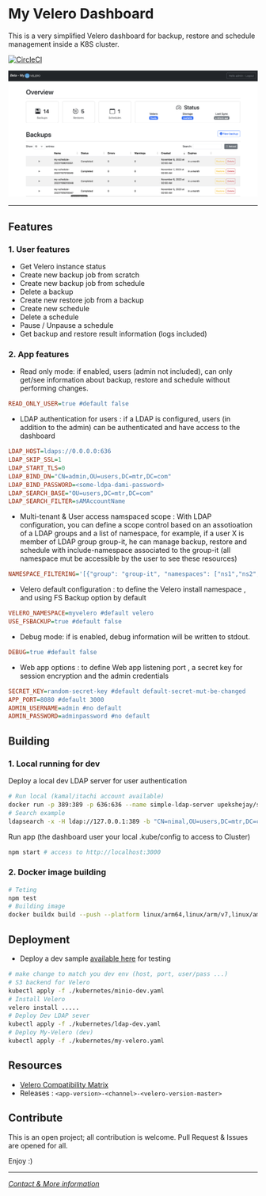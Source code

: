# My Velero Dashboard

This is a very simplified Velero dashboard for backup, restore and schedule management inside a K8S cluster.

[![CircleCI](https://dl.circleci.com/status-badge/img/gh/mmohamed/velero-dashboard/tree/dev.svg?style=shield)](https://dl.circleci.com/status-badge/redirect/gh/mmohamed/velero-dashboard/tree/dev)


<img src="doc/home-demo.png" width="900">

---- 

## Features
### 1. User features
- Get Velero instance status
- Create new backup job from scratch
- Create new backup job from schedule
- Delete a backup
- Create new restore job from a backup
- Create new schedule
- Delete a schedule
- Pause / Unpause a schedule
- Get backup and restore result information (logs included)
### 2. App features
- Read only mode: if enabled, users (admin not included), can only get/see information about backup, restore and schedule without performing changes.
```ini
READ_ONLY_USER=true #default false
```
- LDAP authentication for users : if a LDAP is configured, users (in addition to the admin) can be authenticated and have access to the dashboard 
```ini
LDAP_HOST=ldaps://0.0.0.0:636
LDAP_SKIP_SSL=1
LDAP_START_TLS=0
LDAP_BIND_DN="CN=admin,OU=users,DC=mtr,DC=com"
LDAP_BIND_PASSWORD=<some-ldpa-dami-password>
LDAP_SEARCH_BASE="OU=users,DC=mtr,DC=com"
LDAP_SEARCH_FILTER=sAMAccountName
```
- Multi-tenant & User access namspaced scope : With LDAP configuration, you can define a scope control based on an assotioation of a LDAP groups and a list of namespace, for example, if a user X is member of LDAP group group-it, he can manage backup, restore and schedule with include-namespace associated to the group-it (all namespace mut be accessible by the user to see these resources)
```ini
NAMESPACE_FILTERING='[{"group": "group-it", "namespaces": ["ns1","ns2","ns3"]}]' # json list
```
- Velero default configuration : to define the Velero install namespace , and using FS Backup option by default
```ini
VELERO_NAMESPACE=myvelero #default velero
USE_FSBACKUP=true #default false
```
- Debug mode: if is enabled, debug information will be written to stdout.
```ini
DEBUG=true #default false
```
- Web app options : to define Web app listening port ,  a secret key for session encryption and the admin credentials
```ini
SECRET_KEY=random-secret-key #default default-secret-mut-be-changed
APP_PORT=8080 #default 3000
ADMIN_USERNAME=admin #no default
ADMIN_PASSWORD=adminpassword #no default
```

## Building
### 1. Local running for dev 
Deploy a local dev LDAP server for user authentication
```bash
# Run local (kamal/itachi account available)
docker run -p 389:389 -p 636:636 --name simple-ldap-server upekshejay/simple-ldap-test-server
# Search example
ldapsearch -x -H ldap://127.0.0.1:389 -b "CN=nimal,OU=users,DC=mtr,DC=com" -D "CN=admin,OU=users,DC=mtr,DC=com" -W
```
Run app (the dashboard user your local .kube/config to access to Cluster)
```bash
npm start # access to http://localhost:3000
```
### 2. Docker image building
```bash
# Teting
npm test
# Building image
docker buildx build --push --platform linux/arm64,linux/arm/v7,linux/amd64 --tag medinvention/my-velero-dashboard:dev .
```

## Deployment
- Deploy a dev sample [available here](kubernetes) for testing
```bash
# make change to match you dev env (host, port, user/pass ...)
# S3 backend for Velero
kubectl apply -f ./kubernetes/minio-dev.yaml
# Install Velero
velero install .....
# Deploy Dev LDAP sever
kubectl apply -f ./kubernetes/ldap-dev.yaml
# Deploy My-Velero (dev)
kubectl apply -f ./kubernetes/my-velero.yaml
```

## Resources
- [Velero Compatibility Matrix](https://github.com/vmware-tanzu/velero#velero-compatibility-matrix)
- Releases : `<app-version>-<channel>-<velero-version-master>`


## Contribute
This is an open project; all contribution is welcome. Pull Request & Issues are opened for all.


Enjoy :)

---- 

[*Contact & More information*](https://blog.medinvention.dev)